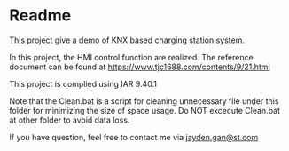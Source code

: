 # Readme

This project give a demo of KNX based charging station system.

In this project, the HMI control function are realized. The reference document can be found at https://www.tjc1688.com/contents/9/21.html

This project is complied using IAR 9.40.1

Note that the Clean.bat is a script for cleaning unnecessary file under this folder for minimizing the size of space usage. Do NOT excecute Clean.bat at other folder to avoid data loss.

If you have question, feel free to contact me via jayden.gan@st.com
